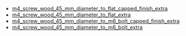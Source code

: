 * [m4_screw_wood_45_mm_diameter_to_flat_capped_finish_extra](m4_screw_wood_45_mm_diameter_to_flat_capped_finish_extra)
* [m4_screw_wood_45_mm_diameter_to_flat_extra](m4_screw_wood_45_mm_diameter_to_flat_extra)
* [m4_screw_wood_45_mm_diameter_to_m6_bolt_capped_finish_extra](m4_screw_wood_45_mm_diameter_to_m6_bolt_capped_finish_extra)
* [m4_screw_wood_45_mm_diameter_to_m6_bolt_extra](m4_screw_wood_45_mm_diameter_to_m6_bolt_extra)
